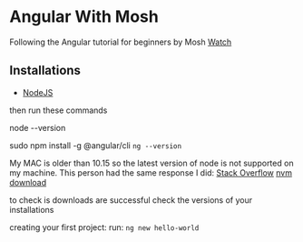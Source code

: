 # Angular With Mosh

Following the Angular tutorial for beginners by Mosh 
[Watch](https://www.youtube.com/watch?v=k5E2AVpwsko)


## Installations

- [NodeJS](https://nodejs.org/en/)

then run these commands 

node --version 

sudo npm install -g @angular/cli 
`ng --version` 

My MAC is older than 10.15 so the latest version of node is not supported on my machine. This person had the same response I did: [Stack Overflow](https://stackoverflow.com/questions/74709494/is-it-possible-to-install-node-js-on-macos-high-sierra-version-10-13-6-this-is)
[nvm download](https://github.com/nvm-sh/nvm)

to check is downloads are successful check the versions of your installations 

creating your first project: 
run: `ng new hello-world`
